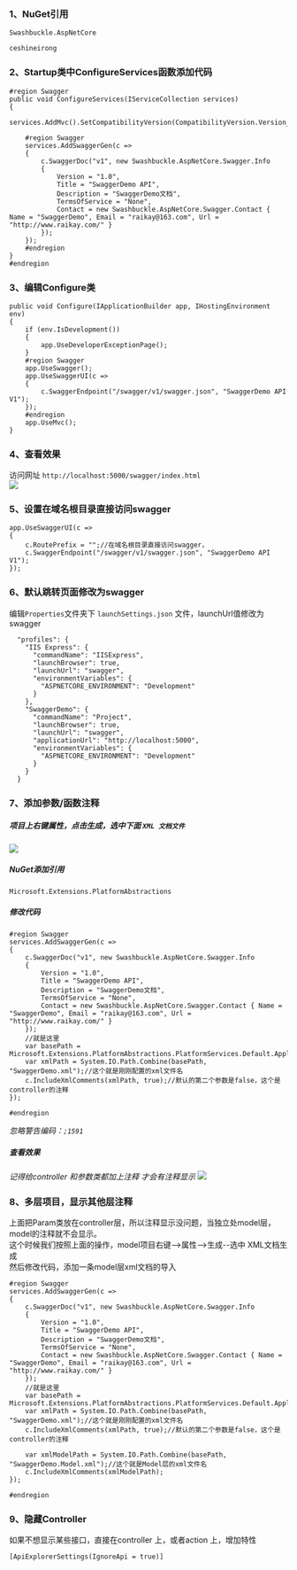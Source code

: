 ﻿
### 1、NuGet引用
```
Swashbuckle.AspNetCore
```
```
ceshineirong
```
### 2、Startup类中ConfigureServices函数添加代码
```
#region Swagger
public void ConfigureServices(IServiceCollection services)
{
    services.AddMvc().SetCompatibilityVersion(CompatibilityVersion.Version_2_2);

    #region Swagger
    services.AddSwaggerGen(c =>
    {
        c.SwaggerDoc("v1", new Swashbuckle.AspNetCore.Swagger.Info
        {
            Version = "1.0",
            Title = "SwaggerDemo API",
            Description = "SwaggerDemo文档",
            TermsOfService = "None",
            Contact = new Swashbuckle.AspNetCore.Swagger.Contact { Name = "SwaggerDemo", Email = "raikay@163.com", Url = "http://www.raikay.com/" }
        });
    });
    #endregion
}
#endregion
```
### 3、编辑Configure类
```
public void Configure(IApplicationBuilder app, IHostingEnvironment env)
{
    if (env.IsDevelopment())
    {
        app.UseDeveloperExceptionPage();
    }
    #region Swagger
    app.UseSwagger();
    app.UseSwaggerUI(c =>
    {
        c.SwaggerEndpoint("/swagger/v1/swagger.json", "SwaggerDemo API V1");
    });
    #endregion
    app.UseMvc();
}
```
### 4、查看效果
访问网址 `http://localhost:5000/swagger/index.html`  
![](./Img/20190925150742.png)

### 5、设置在域名根目录直接访问swagger
```
app.UseSwaggerUI(c =>
{
    c.RoutePrefix = "";//在域名根目录直接访问swagger，
    c.SwaggerEndpoint("/swagger/v1/swagger.json", "SwaggerDemo API V1");
});

```

### 6、默认跳转页面修改为swagger  

编辑`Properties`文件夹下 `launchSettings.json` 文件，launchUrl值修改为swagger  
  
```
  "profiles": {
    "IIS Express": {
      "commandName": "IISExpress",
      "launchBrowser": true,
      "launchUrl": "swagger",
      "environmentVariables": {
        "ASPNETCORE_ENVIRONMENT": "Development"
      }
    },
    "SwaggerDemo": {
      "commandName": "Project",
      "launchBrowser": true,
      "launchUrl": "swagger",
      "applicationUrl": "http://localhost:5000",
      "environmentVariables": {
        "ASPNETCORE_ENVIRONMENT": "Development"
      }
    }
  }
```
### 7、添加参数/函数注释

##### 项目上右键属性，点击生成，选中下面 `XML 文档文件`  
  
![](./Img/20190925160612.png)
  
##### NuGet添加引用
```
Microsoft.Extensions.PlatformAbstractions
```
##### 修改代码  
```
#region Swagger
services.AddSwaggerGen(c =>
{
    c.SwaggerDoc("v1", new Swashbuckle.AspNetCore.Swagger.Info
    {
        Version = "1.0",
        Title = "SwaggerDemo API",
        Description = "SwaggerDemo文档",
        TermsOfService = "None",
        Contact = new Swashbuckle.AspNetCore.Swagger.Contact { Name = "SwaggerDemo", Email = "raikay@163.com", Url = "http://www.raikay.com/" }
    }); 
    //就是这里
    var basePath = Microsoft.Extensions.PlatformAbstractions.PlatformServices.Default.Application.ApplicationBasePath;
    var xmlPath = System.IO.Path.Combine(basePath, "SwaggerDemo.xml");//这个就是刚刚配置的xml文件名
    c.IncludeXmlComments(xmlPath, true);//默认的第二个参数是false，这个是controller的注释
});

#endregion
```
*忽略警告编码：`;1591`*
##### 查看效果
*记得给controller 和参数类都加上注释 才会有注释显示*
![](./Img/20190925161919.png)

### 8、多层项目，显示其他层注释
上面把Param类放在controller层，所以注释显示没问题，当独立处model层，model的注释就不会显示。  
这个时候我们按照上面的操作，model项目右键-->属性-->生成--选中 XML文档生成   
然后修改代码，添加一条model层xml文档的导入  

```
#region Swagger
services.AddSwaggerGen(c =>
{
    c.SwaggerDoc("v1", new Swashbuckle.AspNetCore.Swagger.Info
    {
        Version = "1.0",
        Title = "SwaggerDemo API",
        Description = "SwaggerDemo文档",
        TermsOfService = "None",
        Contact = new Swashbuckle.AspNetCore.Swagger.Contact { Name = "SwaggerDemo", Email = "raikay@163.com", Url = "http://www.raikay.com/" }
    }); 
    //就是这里
    var basePath = Microsoft.Extensions.PlatformAbstractions.PlatformServices.Default.Application.ApplicationBasePath;
    var xmlPath = System.IO.Path.Combine(basePath, "SwaggerDemo.xml");//这个就是刚刚配置的xml文件名
    c.IncludeXmlComments(xmlPath, true);//默认的第二个参数是false，这个是controller的注释

    var xmlModelPath = System.IO.Path.Combine(basePath, "SwaggerDemo.Model.xml");//这个就是Model层的xml文件名
    c.IncludeXmlComments(xmlModelPath);
});

#endregion
```
### 9、隐藏Controller
如果不想显示某些接口，直接在controller 上，或者action 上，增加特性
```
[ApiExplorerSettings(IgnoreApi = true)]
```



